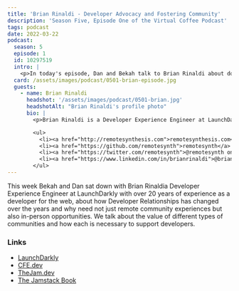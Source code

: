 ```yaml
---
title: 'Brian Rinaldi - Developer Advocacy and Fostering Community'
description: 'Season Five, Episode One of the Virtual Coffee Podcast'
tags: podcast
date: 2022-03-22
podcast:
  season: 5
  episode: 1
  id: 10297519
  intro: |
    <p>In today's episode, Dan and Bekah talk to Brian Rinaldi about doing DevRel (Developer Relations) right and playing to your team's strengths. We also talk about the importance of connection and why we–as developers–need to support each other.</p>
  card: /assets/images/podcast/0501-brian-episode.jpg
  guests:
    - name: Brian Rinaldi
      headshot: '/assets/images/podcast/0501-brian.jpg'
      headshotAlt: "Brian Rinaldi's profile photo"
      bio: |
        <p>Brian Rinaldi is a Developer Experience Engineer at LaunchDarkly with over 20 years experience as a developer for the web. Brian is actively involved in the community running developer meetups via CFE.dev and Orlando Devs. He's the editor of the Jamstacked newsletter and co-author of The Jamstack Book from Manning.</p>

        <ul>
          <li><a href="http://remotesynthesis.com">remotesynthesis.com</a></li>
          <li><a href="https://github.com/remotesynth">remotesynth</a> on GitHub</li>
          <li><a href="https://twitter.com/remotesynth">@remotesynth on Twitter</a></li>
          <li><a href="https://www.linkedin.com/in/brianrinaldi">@brianrinaldi on LinkedIn</a></li>
        </ul>
---
```


This week Bekah and Dan sat down with Brian Rinaldia Developer Experience Engineer at LaunchDarkly with over 20 years of experience as a developer for the web, about how Developer Relationships has changed over the years and why need not just remote community experiences but also in-person opportunities. We talk about the value of different types of communities and how each is necessary to support developers.

### Links

- [LaunchDarkly](https://launchdarkly.com/)
- [CFE.dev](https://CFE.dev)
- [TheJam.dev](https://thejam.dev)
- [The Jamstack Book](https://www.manning.com/books/the-jamstack-book)

